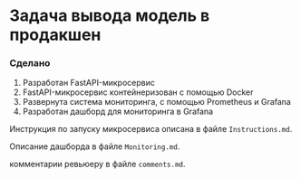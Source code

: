 # Задача вывода модель в продакшен


### Сделано
1. Разработан FastAPI-микросервис
2. FastAPI-микросервис контейнеризован с помощью Docker
3. Развернута система мониторинга, с помощью Prometheus и Grafana
4. Разработан дашборд для мониторинга в Grafana


Инструкция по запуску микросервиса описана в файле ```Instructions.md```.

Описание дашборда в файле ```Monitoring.md```.


комментарии ревьюеру в файле ```comments.md```.

